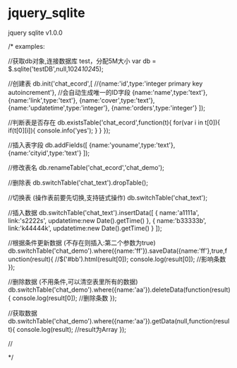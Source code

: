 # jquery_sqlite
jquery sqlite v1.0.0

/*
 examples:

//获取db对象,连接数据库 test，分配5M大小
 var db = $.sqlite('testDB',null,1024*1024*5);

//创建表
 db.init('chat_ecord',[
     //{name:'id',type:'integer primary key autoincrement'},   //会自动生成唯一的ID字段
     {name:'name',type:'text'},
     {name:'link',type:'text'},
     {name:'cover',type:'text'},
     {name:'updatetime',type:'integer'},
     {name:'orders',type:'integer'}
 ]);

//判断表是否存在
 db.existsTable('chat_ecord',function(t){
     for(var i in t[0]){
         if(t[0][i]){
            console.info('yes');
         }
     }
 });

//插入表字段
 db.addFields([
     {name:'youname',type:'text'},
     {name:'cityid',type:'text'}
 ]);


//修改表名
 db.renameTable('chat_ecord','chat_demo');

//删除表
 db.switchTable('chat_text').dropTable();

//切换表 (操作表前要先切换,支持链式操作)
 db.switchTable('chat_text');

//插入数据
 db.switchTable('chat_text').insertData([
     {
         name:'a1111a',
         link:'s2222s',
         updatetime:new Date().getTime()
     },
     {
         name:'b33333b',
         link:'k44444k',
         updatetime:new Date().getTime()
     }
 ]);

//根据条件更新数据 (不存在则插入:第二个参数为true)
 db.switchTable('chat_demo').where({name:'ff'}).saveData({name:'ff'},true,function(result){
    //$('#bb').html(result[0]);
    console.log(result[0]);    //影响条数
 });

//删除数据 (不用条件,可以清空表里所有的数据)
 db.switchTable('chat_demo').where({name:'aa'}).deleteData(function(result){
    console.log(result[0]);     //删除条数
 });

//获取数据
 db.switchTable('chat_demo').where({name:'aa'}).getData(null,function(result){
    console.log(result);    //result为Array
 });

//


*/
